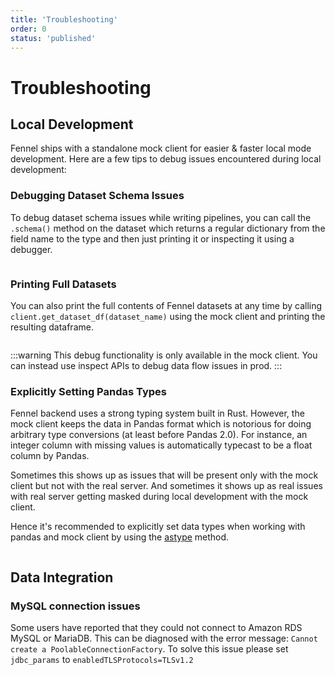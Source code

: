 ```yaml
---
title: 'Troubleshooting'
order: 0
status: 'published'
---
```


# Troubleshooting
## Local Development
Fennel ships with a standalone mock client for easier & faster local mode
development. Here are a few tips to debug issues encountered during local 
development:

### Debugging Dataset Schema Issues
To debug dataset schema issues while writing pipelines, you can call 
the `.schema()` method on the dataset which returns a regular dictionary from 
the field name to the type and then just printing it or inspecting it using a 
debugger.

<pre snippet="useful-tips/debugging#basic" status="success"
   message="Calling .schema() on datasets in pipelines">
</pre>


### Printing Full Datasets
You can also print the full contents of Fennel datasets at any time by calling
`client.get_dataset_df(dataset_name)` using the mock client and printing 
the resulting dataframe.

<pre snippet="useful-tips/debugging#print_dataset"
  status="success" message="Obtaining full dataset from mock client"
></pre>

:::warning
This debug functionality is only available in the mock client. You can instead 
use inspect APIs to debug data flow issues in prod.
:::

### Explicitly Setting Pandas Types
Fennel backend uses a strong typing system built in Rust. However, the mock client
keeps the data in Pandas format which is notorious for doing arbitrary type 
conversions (at least before Pandas 2.0). For instance, an integer column with 
missing values is automatically typecast to be a float column by Pandas. 

Sometimes this shows up as issues that will be present only with the mock client
but not with the real server. And sometimes it shows up as real issues with real
server getting masked during local development with the mock client.

Hence it's recommended to explicitly set data types when working with pandas and
mock client by using the [astype](https://pandas.pydata.org/docs/reference/api/pandas.Series.astype.html)
method.

<pre snippet="useful-tips/debugging#astype"
    status="success" message="Explicit type cast in pandas using astype">
</pre>

## Data Integration
### MySQL connection issues
Some users have reported that they could not connect to Amazon RDS MySQL or 
MariaDB. This can be diagnosed with the error message: `Cannot create a PoolableConnectionFactory`. 
To solve this issue please set `jdbc_params` to `enabledTLSProtocols=TLSv1.2`